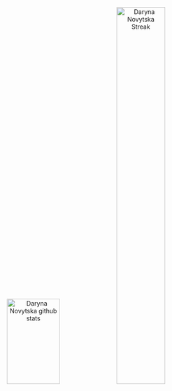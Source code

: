 <div align="center">
  <img width="49%" height="195px" src="https://github-readme-stats.vercel.app/api?username=dnovytska&show_icons=true&count_private=true&hide_border=true&title_color=3b82f6&icon_color=3b82f6&text_color=3b82f6&bg_color=0d1117" alt="Daryna Novytska github stats" />
    <a href="https://git.io/streak-stats"><img width="47%" heigh="195px" src="https://streak-stats.demolab.com?user=dnovytska&theme=transparent&hide_border=true&date_format=j%2Fn%5B%2FY%5D" alt="Daryna Novytska Streak"></a>
</div>
